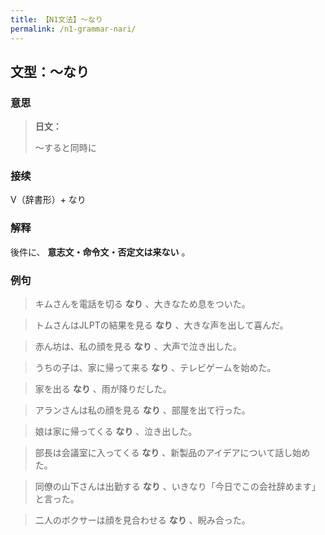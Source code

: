 ```yaml
---
title: 【N1文法】〜なり
permalink: /n1-grammar-nari/
---
```


## 文型：〜なり

### 意思

> **日文：**
> 
> 〜すると同時に


### 接续

V（辞書形）+ なり

### 解释

後件に、 **意志文・命令文・否定文は来ない** 。

### 例句

> キムさんを電話を切る **なり** 、大きなため息をついた。

> トムさんはJLPTの結果を見る **なり** 、大きな声を出して喜んだ。

> 赤ん坊は、私の顔を見る **なり** 、大声で泣き出した。

> うちの子は、家に帰って来る **なり** 、テレビゲームを始めた。

> 家を出る **なり** 、雨が降りだした。

> アランさんは私の顔を見る **なり** 、部屋を出て行った。

> 娘は家に帰ってくる **なり** 、泣き出した。

> 部長は会議室に入ってくる **なり** 、新製品のアイデアについて話し始めた。

> 同僚の山下さんは出勤する **なり** 、いきなり「今日でこの会社辞めます」と言った。

> 二人のボクサーは顔を見合わせる **なり** 、睨み合った。

